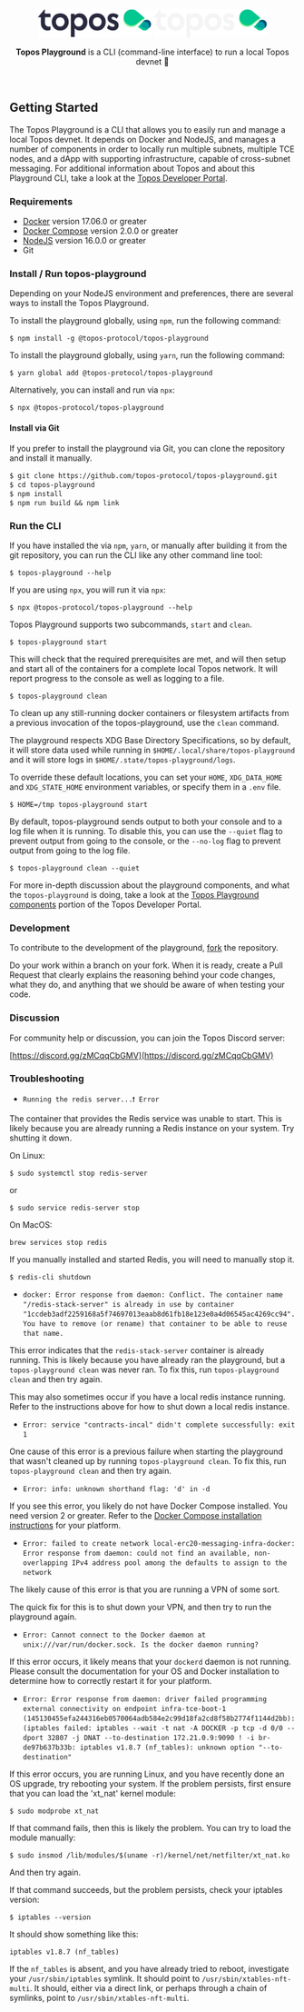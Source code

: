 <div id="top" />
<br />
<div align="center">
  <img src="./.github/assets/topos_logo.png#gh-light-mode-only" alt="Logo" width="200">
  <img src="./.github/assets/topos_logo_dark.png#gh-dark-mode-only" alt="Logo" width="200">
  <br />
  <p align="center">
  <b>Topos Playground</b> is a CLI (command-line interface) to run a local Topos devnet 🚀
  </p>
  <br />
</div>

## Getting Started

The Topos Playground is a CLI that allows you to easily run and manage a local Topos devnet. It depends on Docker and NodeJS, and manages a number of components in order to locally run multiple subnets, multiple TCE nodes, and a dApp with supporting infrastructure, capable of cross-subnet messaging. For additional information about Topos and about this Playground CLI, take a look at the [Topos Developer Portal](https://docs.topos.technology).

### Requirements

- [Docker](https://docs.docker.com/get-docker/_) version 17.06.0 or greater
- [Docker Compose](https://docs.docker.com/compose/install/) version 2.0.0 or greater
- [NodeJS](https://nodejs.dev/en/) version 16.0.0 or greater
- Git

### Install / Run topos-playground

Depending on your NodeJS environment and preferences, there are several ways to install the Topos Playground.

To install the playground globally, using `npm`, run the following command:

```
$ npm install -g @topos-protocol/topos-playground
```

To install the playground globally, using `yarn`, run the following command:

```
$ yarn global add @topos-protocol/topos-playground
```

Alternatively, you can install and run via `npx`:

```
$ npx @topos-protocol/topos-playground
```

#### Install via Git

If you prefer to install the playground via Git, you can clone the repository and install it manually.

```
$ git clone https://github.com/topos-protocol/topos-playground.git
$ cd topos-playground
$ npm install
$ npm run build && npm link
```

### Run the CLI

If you have installed the via `npm`, `yarn`, or manually after building it from the git repository, you can run the CLI like any other command line tool:

```
$ topos-playground --help
```

If you are using `npx`, you will run it via `npx`:

```
$ npx @topos-protocol/topos-playground --help
```

Topos Playground supports two subcommands, `start` and `clean`.

```
$ topos-playground start
```

This will check that the required prerequisites are met, and will then setup and start all of the containers for a complete local Topos network. It will report progress to the console as well as logging to a file.

```
$ topos-playground clean
```

To clean up any still-running docker containers or filesystem artifacts from a previous invocation of the topos-playground, use the `clean` command.

The playground respects XDG Base Directory Specifications, so by default, it will store
data used while running in `$HOME/.local/share/topos-playground` and it will store logs
in `$HOME/.state/topos-playground/logs`.

To override these default locations, you can set your `HOME`, `XDG_DATA_HOME` and `XDG_STATE_HOME`
environment variables, or specify them in a `.env` file.

```
$ HOME=/tmp topos-playground start
```

By default, topos-playground sends output to both your console and to a log file when it is running.
To disable this, you can use the `--quiet` flag to prevent output from going to the console, or the
`--no-log` flag to prevent output from going to the log file.

```
$ topos-playground clean --quiet
```

For more in-depth discussion about the playground components, and what the `topos-playground` is doing, take a look at the [Topos Playground components](https://docs.topos.technology/content/module-2/3-components.html) portion of the Topos Developer Portal.

### Development

To contribute to the development of the playground, [fork](https://github.com/topos-protocol/topos-playground/fork) the repository.

Do your work within a branch on your fork. When it is ready, create a Pull Request that clearly explains the reasoning behind your code changes, what they do, and anything that we should be aware of when testing your code.

### Discussion

For community help or discussion, you can join the Topos Discord server:

[https://discord.gg/zMCqqCbGMV](https://discord.gg/zMCqqCbGMV)

### Troubleshooting

* `Running the redis server...❗ Error`

The container that provides the Redis service was unable to start. This is likely because you are already running a Redis instance on your system. Try shutting it down.

On Linux:

```
$ sudo systemctl stop redis-server
```

or


```
$ sudo service redis-server stop
```

On MacOS:

```
brew services stop redis
```

If you manually installed and started Redis, you will need to manually stop it.

```
$ redis-cli shutdown
```

* `docker: Error response from daemon: Conflict. The container name "/redis-stack-server" is already in use by container "1ccdeb3adf2259168a5f74697013eaab8d61fb18e123e0a4d06545ac4269cc94". You have to remove (or rename) that container to be able to reuse that name.`

This error indicates that the `redis-stack-server` container is already running. This is likely because you have already ran the playground, but a `topos-playground clean` was never ran. To fix this, run `topos-playground clean` and then try again.

This may also sometimes occur if you have a local redis instance running. Refer to the instructions above for how to shut down a local redis instance.

* `Error: service "contracts-incal" didn't complete successfully: exit 1`

One cause of this error is a previous failure when starting the playground that wasn't cleaned up by running `topos-playground clean`. To fix this, run `topos-playground clean` and then try again.

* `Error: info: unknown shorthand flag: 'd' in -d`

If you see this error, you likely do not have Docker Compose installed. You need version 2 or greater. Refer to the [Docker Compose installation instructions](https://docs.docker.com/compose/install/) for your platform.

* `Error: failed to create network local-erc20-messaging-infra-docker: Error response from daemon: could not find an available, non-overlapping IPv4 address pool among the defaults to assign to the network`

The likely cause of this error is that you are running a VPN of some sort.

The quick fix for this is to shut down your VPN, and then try to run the playground again.

* `Error: Cannot connect to the Docker daemon at unix:///var/run/docker.sock. Is the docker daemon running?`

If this error occurs, it likely means that your `dockerd` daemon is not running. Please consult the documentation for your OS and Docker installation to determine how to correctly restart it for your platform.

* `Error: Error response from daemon: driver failed programming external connectivity on endpoint infra-tce-boot-1 (145130455efa244316eb0570064adb584e2c99d18fa2cd8f58b2774f1144d2bb):  (iptables failed: iptables --wait -t nat -A DOCKER -p tcp -d 0/0 --dport 32807 -j DNAT --to-destination 172.21.0.9:9090 ! -i br-de97b637b33b: iptables v1.8.7 (nf_tables): unknown option "--to-destination"`

If this error occurs, you are running Linux, and you have recently done an OS upgrade, try rebooting your system. If the problem persists, first ensure that you can load the 'xt_nat' kernel module:

```
$ sudo modprobe xt_nat
```

If that command fails, then this is likely the problem. You can try to load the module manually:

```
$ sudo insmod /lib/modules/$(uname -r)/kernel/net/netfilter/xt_nat.ko
```

And then try again.

If that command succeeds, but the problem persists, check your iptables version:

```
$ iptables --version
```

It should show something like this:

```
iptables v1.8.7 (nf_tables)
```

If the `nf_tables` is absent, and you have already tried to reboot, investigate your `/usr/sbin/iptables` symlink. It should point to `/usr/sbin/xtables-nft-multi`. It should, either via a direct link, or perhaps through a chain of symlinks, point to `/usr/sbin/xtables-nft-multi`.